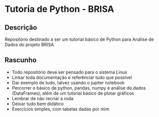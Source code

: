 # Tutoria de Python - BRISA

## Descrição

Repositório destinado a ser um tutorial básico de Python para Análise de Dados do projeto BRISA 

## Rascunho 

- Todo repositório deve ser pensado para o sistema Linux
- Linkar toda documentação e referênciar tudo que possível
- Dar exemplo de tudo, talvez usando o jupiter notebook
- Percorrer o básico de python, pandas, numpy e análise de dados (DataFrames), além de um tutorial básico de plotar gráficos
- Lembrar de não recriar a roda
- Deixar tudo bem didático
- Exercícios simples, com tabelas dadas por mim 